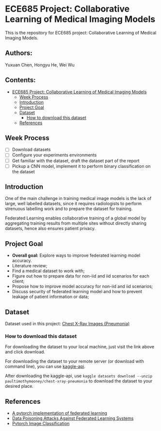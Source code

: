 # ECE685 Project: Collaborative Learning of Medical Imaging Models

This is the repository for ECE685 project: Collaborative Learning of Medical Imaging Models.

## Authors:
Yuxuan Chen, Hongyu He, Wei Wu

## Contents: 

- [ECE685 Project: Collaborative Learning of Medical Imaging Models](#ece685-project-collaborative-learning-of-medical-imaging-models)
  - [Week Process](#week-process)
  - [Introduction](#introduction)
  - [Project Goal](#project-goal)
  - [Dataset](#dataset)
    - [How to download this dataset](#how-to-download-this-dataset)
  - [References](#references)

## Week Process

- [ ] Download datasets
- [ ] Configure your experiments environments
- [ ] Get familiar with the dataset, draft the dataset part of the report
- [ ] Pickup a CNN model, implement it to perform binary classification on the dataset

## Introduction

One of the main challenge in training medical image models is the lack of large, well labelled datasets, since it requires radiologists to perform strenuous labelling work and to prepare the dataset for training.

Federated Learning enables collaborative training of a global model by aggregating training results from multiple sites without directly sharing datasets, hence also ensures patient privacy.

## Project Goal

- **Overall goal:** Explore ways to improve federated learning model accuracy.
- Literature review;
- Find a medical dataset to work with;
- Figure out how to prepare data for non-iid and iid scenarios for each client;
- Propose how to improve model accuracy for non-iid and iid scenarios;
- Discuss security of federated learning model and how to prevent leakage of patient information or data;

## Dataset

Dataset used in this project: [Chest X-Ray Images (Pneumonia)](https://www.kaggle.com/paultimothymooney/chest-xray-pneumonia)

### How to download this dataset

For downloading the dataset to your local machine, just visit the link above and click download.

For downloading the dataset to your remote server (or download with command line), you can use [kaggle-api](https://github.com/Kaggle/kaggle-api). 

After downloading the kaggle-api, use `kaggle datasets download --unzip paultimothymooney/chest-xray-pneumonia` to download the dataset to your desired place.

## References

- [A pytorch implementation of federated learning](https://github.com/AshwinRJ/Federated-Learning-PyTorch)
- [Data Poisoning Attacks Against Federated Learning Systems](https://github.com/git-disl/DataPoisoning_FL)
- [Pytorch Image Classification](https://github.com/bentrevett/pytorch-image-classification)
